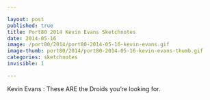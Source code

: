 ```yaml
---

layout: post
published: true
title: Port80 2014 Kevin Evans Sketchnotes
date: 2014-05-16
image: /port80/2014/port80-2014-05-16-kevin-evans.gif
image-thumb: port80/2014/port80-2014-05-16-kevin-evans-thumb.gif
categories: sketchnotes
invisible: 1

---
```


Kevin Evans : These ARE the Droids you’re looking for.